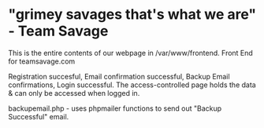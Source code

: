 
# "grimey savages that's what we are" - Team Savage
This is the entire contents of our webpage in /var/www/frontend.
Front End for teamsavage.com 

Registration succesful, Email confirmation successful, Backup Email confirmations, Login successful.
The access-controlled page holds the data & can only be accessed when logged in.

backupemail.php - uses phpmailer functions to send out "Backup Successful" email.

